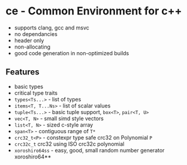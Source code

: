 # ce - Common Environment for c++

- supports clang, gcc and msvc
- no dependancies
- header only
- non-allocating
- good code generation in non-optimized builds

## Features
- basic types
- critical type traits
- `types<Ts...>` - list of types
- `items<T, T...Ns>` - list of scalar values
- `tuple<Ts...>` - basic tuple support, `box<T>`, `pair<T, U>`
- `vec<T, N>` - small simd style vectors
- `list<T, N>` - sized c-style array
- `span<T>` - contiguous range of `T*`
- `crc32_t<P>` - constexpr type safe crc32 on Polynomial `P`
- `crc32c_t` crc32 using ISO crc32c polynomial
- `xoroshiro64ss` - easy, good, small random number generator xoroshiro64**
